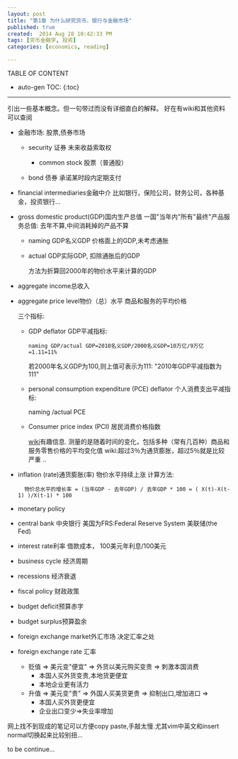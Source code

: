 ```yaml
---
layout: post
title: "第1章 为什么研究货币、银行与金融市场"
published: true
created:  2014 Aug 28 10:42:33 PM
tags: [货币金融学, 投资]
categories: [economics, reading]

---
```


TABLE OF CONTENT

* auto-gen TOC:
{:toc}

- - -



引出一些基本概念。但一句带过而没有详细直白的解释。
好在有wiki和其他资料可以查阅

* 金融市场: 股票,债券市场

    * security 证券
      未来收益索取权
        * common stock 股票（普通股）

    * bond 债券
      承诺某时段内定期支付

* financial intermediaries金融中介
  比如银行，保险公司，财务公司，各种基金，投资银行...

* gross domestic product(GDP)国内生产总值
  一国"当年内"所有"最终"产品服务总值: 去年不算,中间消耗掉的产品不算

    * naming GDP名义GDP 价格面上的GDP,未考虑通胀
      
    * actual GDP实际GDP, 扣除通胀后的GDP

      方法为折算回2000年的物价水平来计算的GDP

* aggregate income总收入
* aggregate price level物价（总）水平
  商品和服务的平均价格

  三个指标:
  * GDP deflator GDP平减指标:

        naming GDP/actual GDP=2010名义GDP/2000名义GDP=10万亿/9万亿=1.11=11%

    若2000年名义GDP为100,则上值可表示为111: "2010年GDP平减指数为111"

   * personal consumption expenditure (PCE) deflator 个人消费支出平减指标:

        naming /actual PCE

   * Consumer price index (PCI) 居民消费价格指数

     [wiki](http://zh.wikipedia.org/wiki/%E6%B6%88%E8%B2%BB%E8%80%85%E7%89%A9%E5%83%B9%E6%8C%87%E6%95%B8)有趣信息.
     测量的是随着时间的变化，包括多种（常有几百种）商品和服务零售价格的平均变化值
     wiki:超过3％为通货膨胀，超过5％就是比较严重 ..

* inflation (rate)通货膨胀(率)
  物价水平持续上涨
  计算方法:

        物价总水平的增长率 = (当年GDP - 去年GDP) / 去年GDP * 100 = ( X(t)-X(t-1) )/X(t-1) * 100

* monetary policy
* central bank 中央银行
  美国为FRS:Federal Reserve System 美联储(the Fed)

* interest rate利率
  借款成本， 100美元年利息/100美元

* business cycle 经济周期
* recessions 经济衰退

* fiscal policy 财政政策
* budget deficit预算赤字
* budget surplus预算盈余

* foreign exchange market外汇市场
  决定汇率之处

* foreign exchange rate 汇率
  * 贬值 => 美元变"便宜" => 外货以美元购买变贵 => 刺激本国消费
    * 本国人买外货变贵,本地货更便宜
    * 本地企业更有活力
  * 升值 => 美元变"贵" => 外国人买美货更贵 => 抑制出口,增加进口 => 
    * 本国人买外货更便宜
    * 企业出口变少=>失业率增加



网上找不到现成的笔记可以方便copy paste,手敲太慢.尤其vim中英文和insert normal切换起来比较别扭...

to be continue...


